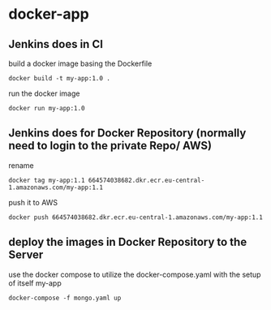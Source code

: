 # docker-app

## Jenkins does in CI

build a docker image basing the Dockerfile
```
docker build -t my-app:1.0 .
```

run the docker image
```
docker run my-app:1.0
```

## Jenkins does for Docker Repository (normally need to login to the private Repo/ AWS)

rename
```
docker tag my-app:1.1 664574038682.dkr.ecr.eu-central-1.amazonaws.com/my-app:1.1
```

push it to AWS
```
docker push 664574038682.dkr.ecr.eu-central-1.amazonaws.com/my-app:1.1
```

## deploy the images in Docker Repository to the Server

use the docker compose to utilize the docker-compose.yaml with the setup of itself my-app
```
docker-compose -f mongo.yaml up
```
